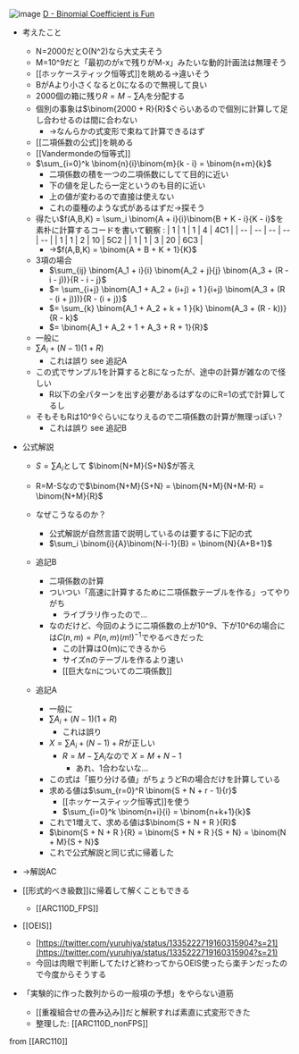 
![image](https://gyazo.com/829c06c94c53cc49c05c234e5f3445c5/thumb/1000)
[D - Binomial Coefficient is Fun](https://atcoder.jp/contests/arc110/tasks/arc110_d)
- 考えたこと
    - N=2000だとO(N^2)なら大丈夫そう
    - M=10^9だと「最初のがxで残りがM-x」みたいな動的計画法は無理そう
    - [[ホッケースティック恒等式]]を眺める→違いそう
    - BがAより小さくなると0になるので無視して良い
    - 2000個の箱に残り$R = M - \sum A_i$を分配する
    - 個別の事象は$\binom{2000 + R}{R}$ぐらいあるので個別に計算して足し合わせるのは間に合わない
        - →なんらかの式変形で束ねて計算できるはず
    - [[二項係数の公式]]を眺める
    - [[Vandermondeの恒等式]]
    - $\sum_{i=0}^k \binom{n}{i}\binom{m}{k - i} = \binom{n+m}{k}$
        - 二項係数の積を一つの二項係数にしてて目的に近い
        - 下の値を足したら一定というのも目的に近い
        - 上の値が変わるので直接は使えない
        - これの亜種のような式があるはずだ→探そう
    - 得たい$f(A,B,K) = \sum_i \binom{A + i}{i}\binom{B + K - i}{K - i}$を素朴に計算するコードを書いて観察
:
| 1 | 1 | 1 | 4 | 4C1 |
| -- | -- | -- | -- | -- |
| 1 | 1 | 2 | 10 | 5C2 |
| 1 | 1 | 3 | 20 | 6C3 |
        - →$f(A,B,K) = \binom{A + B + K + 1}{K}$
    - 3項の場合
        - $\sum_{ij} \binom{A_1 + i}{i} \binom{A_2 + j}{j} \binom{A_3 + (R - i - j))}{R - i - j}$
        - $= \sum_{i+j} \binom{A_1 + A_2 + (i+j) + 1 }{i+j} \binom{A_3 + (R - (i + j)))}{R - (i + j)}$
        - $= \sum_{k} \binom{A_1 + A_2 + k + 1 }{k} \binom{A_3 + (R - k))}{R - k}$
        - $= \binom{A_1 + A_2 + 1 + A_3 + R + 1}{R}$
    - 一般に
    - $\sum A_i + (N - 1) (1 + R)$
        - これは誤り see 追記A
    - この式でサンプル1を計算すると8になったが、途中の計算が雑なので怪しい
        - R以下の全パターンを出す必要があるはずなのにR=1の式で計算してるし
    - そもそもRは10^9ぐらいになりえるので二項係数の計算が無理っぽい？
        - これは誤り see 追記B

- 公式解説
    - $S = \sum A_i$として $\binom{N+M}{S+N}$が答え
    - R=M-Sなので$\binom{N+M}{S+N} =  \binom{N+M}{N+M-R} = \binom{N+M}{R}$
    - なぜこうなるのか？
        - 公式解説が自然言語で説明しているのは要するに下記の式
        - $\sum_i \binom{i}{A}\binom{N-i-1}{B} = \binom{N}{A+B+1}$

    - 追記B
        - 二項係数の計算
        - ついつい「高速に計算するために二項係数テーブルを作る」ってやりがち
            - ライブラリ作ったので…
        - なのだけど、今回のように二項係数の上が10^9、下が10^6の場合には$C(n,m) = P(n,m) (m!)^{-1}$でやるべきだった
            - この計算はO(m)にできるから
            - サイズnのテーブルを作るより速い
            - [[巨大なnについての二項係数]]

    - 追記A
        - 一般に
        - $\sum A_i + (N - 1) (1 + R)$
            - これは誤り
        - $X= \sum A_i + (N - 1) + R$が正しい
            - $R = M - \sum A_i$なので $X = M + N - 1$
                - あれ、1合わないな…
        - この式は「振り分ける値」がちょうどRの場合だけを計算している
        - 求める値は$\sum_{r=0}^R \binom{S + N + r - 1}{r}$
            - [[ホッケースティック恒等式]]を使う
            - $\sum_{i=0}^k \binom{n+i}{i} = \binom{n+k+1}{k}$
        - これで1増えて、求める値は$\binom{S + N + R }{R}$
        - $\binom{S + N + R }{R} = \binom{S + N + R }{S + N} = \binom{N + M}{S + N}$
        - これで公式解説と同じ式に帰着した
- →解説AC

- [[形式的べき級数]]に帰着して解くこともできる
    - [[ARC110D_FPS]]

- [[OEIS]]
    - [https://twitter.com/yuruhiya/status/1335222719160315904?s=21](https://twitter.com/yuruhiya/status/1335222719160315904?s=21)
    - 今回は肉眼で判断してたけど終わってからOEIS使ったら楽チンだったので今度からそうする

- 「実験的に作った数列からの一般項の予想」をやらない道筋
    - [[重複組合せの畳み込み]]だと解釈すれば素直に式変形できた
    - 整理した: [[ARC110D_nonFPS]]

from [[ARC110]]
